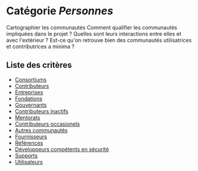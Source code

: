 # Catégorie *Personnes*

Cartographier les communautés 
Comment qualifier les communautés impliquées dans le projet ? Quelles sont leurs interactions entre elles et avec l'extérieur ? Est-ce qu'on retrouve bien des communautés utilisatrices et contributrices a minima ?

## Liste des critères 

- [Consortiums](./consortiums.md)
- [Contributeurs](./contributors.md)
- [Entreprises](./enterprises.md)
- [Fondations](./foundations.md)
- [Gouvernants](./governors.md)
- [Contributeurs inactifs](./inac-contributors.md)
- [Mentorats](./mentorship.md)
- [Contributeurs occasionels](./occ-contributors.md)
- [Autres communautés](./other-communities.md)
- [Fournisseurs](./providers.md)
- [Références](./references.md)
- [Développeurs compétents en sécurité](./security-devs.md)
- [Supports](./supports.md)
- [Utilisateurs](./users.md)